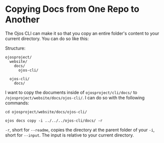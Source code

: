 # Copying Docs from One Repo to Another

The Ojos CLI can make it so that you copy an entire folder's content to your
current directory. You can do so like this:

Structure:

```plaintext
ojosproject/
  website/
    docs/
      ojos-cli/

  ojos-cli/
    docs/
```

I want to copy the documents inside of `ojosproject/cli/docs/` to
`/ojosproject/website/docs/ojos-cli/`. I can do so with the following commands:

```shell
cd ojosproject/website/docs/ojos-cli/

ojos docs copy -i ../../../ojos-cli/docs/ -r
```

`-r`, short for `--readme`, copies the directory at the parent folder of your
`-i`, short for `--input`. The input is relative to your current directory.
